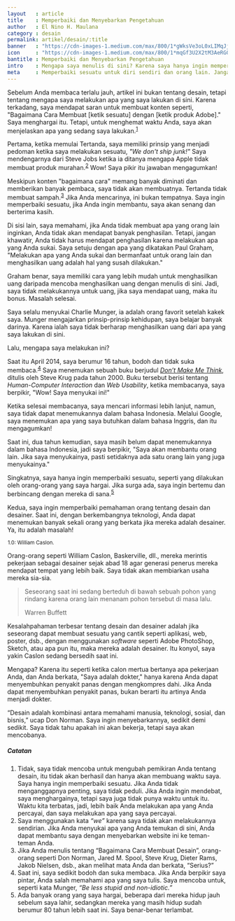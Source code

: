 ```yaml
---
layout   : article
title    : Memperbaiki dan Menyebarkan Pengetahuan
author   : El Nino H. Maulana
category : desain
permalink: artikel/desain/:title
banner   : "https://cdn-images-1.medium.com/max/800/1*gWksVe3oL0xLIMqJjOuk0w.png"
icon     : "https://cdn-images-1.medium.com/max/800/1*mqGf3U2X2tM3AeRG0OoHPw.png"
bantitle : Memperbaiki dan Menyebarkan Pengetahuan
intro    : Mengapa saya menulis di sini? Karena saya hanya ingin memperbaiki sesuatu, seperti yang dilakukan oleh orang-orang yang saya hargai.
meta     : Memperbaiki sesuatu untuk diri sendiri dan orang lain. Jangan membuat sampah, meskipun ada banyak orang yang membayar Anda untuk itu.
---
```


Sebelum Anda membaca terlalu jauh, artikel ini bukan tentang desain, tetapi tentang mengapa saya melakukan apa yang saya lakukan di sini. Karena terkadang, saya mendapat saran untuk membuat konten seperti, "Bagaimana Cara Membuat [ketik sesuatu] dengan [ketik produk Adobe]." Saya menghargai itu. Tetapi, untuk menghemat waktu Anda, saya akan menjelaskan apa yang sedang saya lakukan.<sup><a href="#fn:1" title="Catatan Nr.1">1</a></sup>

Pertama, ketika memulai Tertanda, saya memiliki prinsip yang menjadi pedoman ketika saya melakukan sesuatu, *"We don't ship junk!"* Saya mendengarnya dari Steve Jobs ketika ia ditanya mengapa Apple tidak membuat produk murahan.<sup><a href="#fn:2" title="Catatan Nr.2">2</a></sup> Wow! Saya pikir itu jawaban mengagumkan!

Meskipun konten "bagaimana cara" memang banyak diminati dan memberikan banyak pembaca, saya tidak akan membuatnya. Tertanda tidak membuat sampah.<sup><a href="#fn:3" title="Catatan Nr.3">3</a></sup> Jika Anda mencarinya, ini bukan tempatnya. Saya ingin memperbaiki sesuatu, jika Anda ingin membantu, saya akan senang dan berterima kasih.

Di sisi lain, saya memahami, jika Anda tidak membuat apa yang orang lain inginkan, Anda tidak akan mendapat banyak penghasilan. Tetapi, jangan khawatir, Anda tidak harus mendapat penghasilan karena melakukan apa yang Anda sukai. Saya setuju dengan apa yang dikatakan Paul Graham, "Melakukan apa yang Anda sukai dan bermanfaat untuk orang lain dan menghasilkan uang adalah hal yang susah dilakukan."

Graham benar, saya memiliki cara yang lebih mudah untuk menghasilkan uang daripada mencoba menghasilkan uang dengan menulis di sini. Jadi, saya tidak melakukannya untuk uang, jika saya mendapat uang, maka itu bonus. Masalah selesai.

Saya selalu menyukai Charlie Munger, ia adalah orang favorit setelah kakek saya. Munger mengajarkan prinsip-prinsip kehidupan, saya belajar banyak darinya. Karena ialah saya tidak berharap menghasilkan uang dari apa yang saya lakukan di sini.

Lalu, mengapa saya melakukan ini?

Saat itu April 2014, saya berumur 16 tahun, bodoh dan tidak suka membaca.<sup><a href="#fn:4" title="Catatan Nr.4">4</a></sup> Saya menemukan sebuah buku berjudul <em><a href="https://www.amazon.com/Dont-Make-Me-Think-Usability/dp/0321344758" title="Don't Make Me Think" target="_blank">Don’t Make Me Think</a></em>, ditulis oleh Steve Krug pada tahun 2000. Buku tersebut berisi tentang *Human-Computer Interaction* dan *Web Usability*, ketika membacanya, saya berpikir, "Wow! Saya menyukai ini!"

Ketika selesai membacanya, saya mencari informasi lebih lanjut, namun, saya tidak dapat menemukannya dalam bahasa Indonesia. Melalui Google, saya menemukan apa yang saya butuhkan dalam bahasa Inggris, dan itu mengagumkan!

Saat ini, dua tahun kemudian, saya masih belum dapat menemukannya dalam bahasa Indonesia, jadi saya berpikir, "Saya akan membantu orang lain. Jika saya menyukainya, pasti setidaknya ada satu orang lain yang juga menyukainya."

Singkatnya, saya hanya ingin memperbaiki sesuatu, seperti yang dilakukan oleh orang-orang yang saya hargai. Jika surga ada, saya ingin bertemu dan berbincang dengan mereka di sana.<sup><a href="#fn:5" title="Catatan Nr.5">5</a></sup>

Kedua, saya ingin memperbaiki pemahaman orang tentang desain dan desainer. Saat ini, dengan berkembangnya teknologi, Anda dapat menemukan banyak sekali orang yang berkata jika mereka adalah desainer. Ya, itu adalah masalah!

<img src="data:image/png;base64,R0lGODlhAQABAAD/ACwAAAAAAQABAAACADs=" data-src="https://cdn-images-1.medium.com/max/800/1*4Px7N7nchxwrrSaakDlyfA.jpeg" title="William Caslon"><small class="site-article__caption"><span class="oldstyle">1.0:</span> William Caslon.</small>

Orang-orang seperti William Caslon, Baskerville, dll., mereka merintis pekerjaan sebagai desainer sejak abad 18 agar generasi penerus mereka mendapat tempat yang lebih baik. Saya tidak akan membiarkan usaha mereka sia-sia.

<blockquote>
    <p>Seseorang saat ini sedang berteduh di bawah sebuah pohon yang rindang karena orang lain menanam pohon tersebut di masa lalu.</p>
    <p class="smallcaps">Warren Buffett</p>
</blockquote>

Kesalahpahaman terbesar tentang desain dan desainer adalah jika seseorang dapat membuat sesuatu yang cantik seperti aplikasi, web, poster, dsb., dengan menggunakan *software* seperti Adobe PhotoShop, Sketch, atau apa pun itu, maka mereka adalah desainer. Itu konyol, saya yakin Caslon sedang bersedih saat ini.

Mengapa? Karena itu seperti ketika calon mertua bertanya apa pekerjaan Anda, dan Anda berkata, "Saya adalah dokter," hanya karena Anda dapat menyembuhkan penyakit panas dengan mengkompres dahi. Jika Anda dapat menyembuhkan penyakit panas, bukan berarti itu artinya Anda menjadi dokter.

<p class="hanging-quote">&ldquo;Desain adalah kombinasi antara memahami manusia, teknologi, sosial, dan bisnis,&rdquo; ucap Don Norman. Saya ingin menyebarkannya, sedikit demi sedikit. Saya tidak tahu apakah ini akan bekerja, tetapi saya akan mencobanya.</p>

##### Catatan

<ol class="oldstyle">
    <li id="fn:1">
        Tidak, saya tidak mencoba untuk mengubah pemikiran Anda tentang desain, itu tidak akan berhasil dan hanya akan membuang waktu saya. Saya hanya ingin memperbaiki sesuatu. Jika Anda tidak menganggapnya penting, saya tidak peduli. Jika Anda ingin mendebat, saya menghargainya, tetapi saya juga tidak punya waktu untuk itu. Waktu kita terbatas, jadi, lebih baik Anda melakukan apa yang Anda percayai, dan saya melakukan apa yang saya percayai.
    </li>
    <li id="fn:2">
    Saya menggunakan kata <em>&ldquo;we&rdquo;</em> karena saya tidak akan melakukannya sendirian. Jika Anda menyukai apa yang Anda temukan di sini, Anda dapat membantu saya dengan menyebarkan website ini ke teman-teman Anda.
    </li>
    <li id="fn:3">
        Jika Anda menulis tentang &ldquo;Bagaimana Cara Membuat Desain&rdquo;, orang-orang seperti Don Norman, Jared M. Spool, Steve Krug, Dieter Rams, Jakob Nielsen, dsb., akan melihat mata Anda dan berkata, &ldquo;Serius?&rdquo;
    </li>
    <li id="fn:4">
        Saat ini, saya sedikit bodoh dan suka membaca. Jika Anda berpikir saya pintar, Anda salah memahami apa yang saya tulis. Saya mencoba untuk, seperti kata Munger, <em>&ldquo;Be less stupid and non-idiotic.&rdquo;</em>
    </li>
    <li id="fn:5">
        Ada banyak orang yang saya hargai, beberapa dari mereka hidup jauh sebelum saya lahir, sedangkan mereka yang masih hidup sudah berumur 80 tahun lebih saat ini. Saya benar-benar terlambat.
    </li>
</ol>
